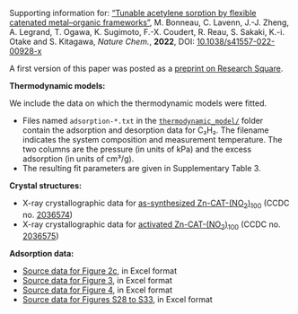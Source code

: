 Supporting information for: [“Tunable acetylene sorption by flexible catenated metal–organic frameworks”](https://doi.org/10.1038/s41557-022-00928-x), M. Bonneau, C. Lavenn, J.-J. Zheng, A. Legrand, T. Ogawa, K. Sugimoto, F.-X. Coudert, R. Reau, S. Sakaki, K.-i. Otake and S. Kitagawa, _Nature Chem._, **2022**, DOI: [10.1038/s41557-022-00928-x](https://doi.org/10.1038/s41557-022-00928-x)


A first version of this paper was posted as a [preprint on Research Square](https://doi.org/10.21203/rs.3.rs-102861/v1).


**Thermodynamic models:**

We include the data on which the thermodynamic models were fitted.

- Files named `adsorption-*.txt` in the [`thermodynamic_model/`](thermodynamic_model/) folder contain the adsorption and desorption data for C₂H₂. The filename indicates the system composition and measurement temperature. The two columns are the pressure (in units of kPa) and the excess adsorption (in units of cm³/g).
- The resulting fit parameters are given in Supplementary Table 3.

**Crystal structures:**

- X-ray crystallographic data for [as-synthesized Zn-CAT-(NO<sub>2</sub>)<sub>100</sub>](Zn-CAT-NO2-as-synthesized.cif) (CCDC no. [2036574](https://www.ccdc.cam.ac.uk/structures/Search?Ccdcid=2036574))
- X-ray crystallographic data for [activated Zn-CAT-(NO<sub>2</sub>)<sub>100</sub>](Zn-CAT-NO2-activated.cif) (CCDC no. [2036575](https://www.ccdc.cam.ac.uk/structures/Search?Ccdcid=2036575))

**Adsorption data:**

- [Source data for Figure 2c](data-Fig-2c.xlsx), in Excel format
- [Source data for Figure 3](data-Fig-3.xlsx), in Excel format
- [Source data for Figure 4](data-Fig-4.xlsx), in Excel format
- [Source data for Figures S28 to S33](data-Fig-S29-S33.xlsx), in Excel format
